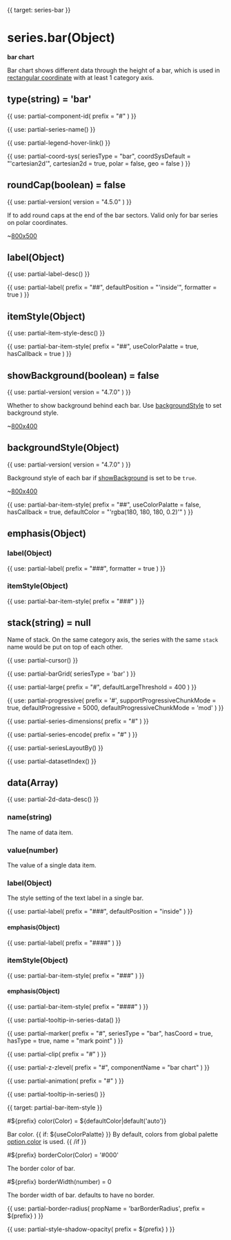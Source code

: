 
{{ target: series-bar }}

# series.bar(Object)

**bar chart**

Bar chart shows different data through the height of a bar, which is used in [rectangular coordinate](~grid) with at least 1 category axis.

## type(string) = 'bar'

{{ use: partial-component-id(
    prefix = "#"
) }}

{{ use: partial-series-name() }}

{{ use: partial-legend-hover-link() }}

{{ use: partial-coord-sys(
    seriesType = "bar",
    coordSysDefault = "'cartesian2d'",
    cartesian2d = true,
    polar = false,
    geo = false
) }}

## roundCap(boolean) = false

{{ use: partial-version(
    version = "4.5.0"
) }}

If to add round caps at the end of the bar sectors. Valid only for bar series on polar coordinates.

~[800x500](${galleryViewPath}polar-roundCap&reset=1&edit=1)

## label(Object)

{{ use: partial-label-desc() }}

{{ use: partial-label(
    prefix = "##",
    defaultPosition = "'inside'",
    formatter = true
) }}

## itemStyle(Object)

{{ use: partial-item-style-desc() }}

{{ use: partial-bar-item-style(
    prefix = "##",
    useColorPalatte = true,
    hasCallback = true
) }}

## showBackground(boolean) = false

{{ use: partial-version(
    version = "4.7.0"
) }}

Whether to show background behind each bar. Use [backgroundStyle](~series-bar.backgroundStyle) to set background style.

~[800x400](${galleryViewPath}bar-background&reset=1&edit=1)

## backgroundStyle(Object)

{{ use: partial-version(
    version = "4.7.0"
) }}

Background style of each bar if [showBackground](~series-bar.showBackground) is set to be `true`.

~[800x400](${galleryViewPath}bar-background&reset=1&edit=1)

{{ use: partial-bar-item-style(
    prefix = "##",
    useColorPalatte = false,
    hasCallback = true,
    defaultColor = "'rgba(180, 180, 180, 0.2)'"
) }}

## emphasis(Object)

### label(Object)

{{ use: partial-label(
    prefix = "###",
    formatter = true
) }}

### itemStyle(Object)

{{ use: partial-bar-item-style(
    prefix = "###"
) }}

## stack(string) = null

Name of stack. On the same category axis, the series with the same `stack` name would be put on top of each other.

{{ use: partial-cursor() }}

{{ use: partial-barGrid(
    seriesType = 'bar'
) }}

{{ use: partial-large(
    prefix = "#",
    defaultLargeThreshold = 400
) }}

{{ use: partial-progressive(
    prefix = '#',
    supportProgressiveChunkMode = true,
    defaultProgressive = 5000,
    defaultProgressiveChunkMode = 'mod'
) }}

{{ use: partial-series-dimensions(
    prefix = "#"
) }}

{{ use: partial-series-encode(
    prefix = "#"
) }}

{{ use: partial-seriesLayoutBy() }}

{{ use: partial-datasetIndex() }}

## data(Array)

{{ use: partial-2d-data-desc() }}

### name(string)

The name of data item.

### value(number)

The value of a single data item.

### label(Object)

The style setting of the text label in a single bar.

{{ use: partial-label(
    prefix = "###",
    defaultPosition = "inside"
) }}

#### emphasis(Object)

{{ use: partial-label(
    prefix = "####"
) }}

### itemStyle(Object)

{{ use: partial-bar-item-style(
    prefix = "###"
) }}

#### emphasis(Object)

{{ use: partial-bar-item-style(
    prefix = "####"
) }}

{{ use: partial-tooltip-in-series-data() }}

{{ use: partial-marker(
    prefix = "#",
    seriesType = "bar",
    hasCoord = true,
    hasType = true,
    name = "mark point"
) }}

{{ use: partial-clip(
    prefix = "#"
) }}

{{ use: partial-z-zlevel(
    prefix = "#",
    componentName = "bar chart"
) }}

{{ use: partial-animation(
    prefix = "#"
) }}

{{ use: partial-tooltip-in-series() }}



{{ target: partial-bar-item-style }}

#${prefix} color(Color) = ${defaultColor|default('auto')}

Bar color. {{ if: ${useColorPalatte} }} By default, colors from global palette [option.color](~color) is used. {{ /if }}

#${prefix} borderColor(Color) = '#000'

The border color of bar.

#${prefix} borderWidth(number) = 0

The border width of bar. defaults to have no border.

{{ use: partial-border-radius(
    propName = 'barBorderRadius',
    prefix = ${prefix}
) }}

{{ use: partial-style-shadow-opacity(
    prefix = ${prefix}
) }}

